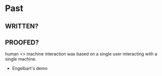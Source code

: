 # Past

## WRITTEN?
## PROOFED?

human <> machine interaction was based on a single user interacting with a single machine. 

- Engelbart's demo
